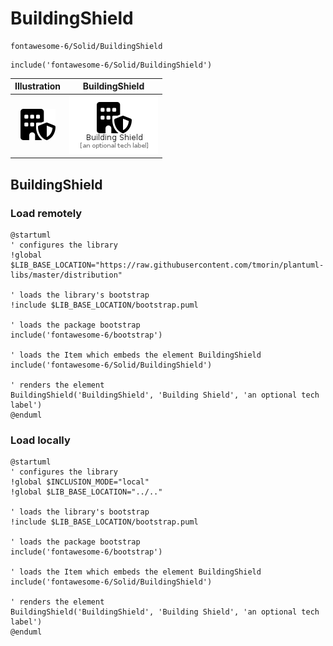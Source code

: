 # BuildingShield


```text
fontawesome-6/Solid/BuildingShield
```

```text
include('fontawesome-6/Solid/BuildingShield')
```



| Illustration | BuildingShield |
| :---: | :---: |
| ![illustration for Illustration](../../fontawesome-6/Solid/BuildingShield.png) | ![illustration for BuildingShield](../../fontawesome-6/Solid/BuildingShield.Local.png) |




## BuildingShield

### Load remotely
```plantuml
@startuml
' configures the library
!global $LIB_BASE_LOCATION="https://raw.githubusercontent.com/tmorin/plantuml-libs/master/distribution"

' loads the library's bootstrap
!include $LIB_BASE_LOCATION/bootstrap.puml

' loads the package bootstrap
include('fontawesome-6/bootstrap')

' loads the Item which embeds the element BuildingShield
include('fontawesome-6/Solid/BuildingShield')

' renders the element
BuildingShield('BuildingShield', 'Building Shield', 'an optional tech label')
@enduml
```

### Load locally
```plantuml
@startuml
' configures the library
!global $INCLUSION_MODE="local"
!global $LIB_BASE_LOCATION="../.."

' loads the library's bootstrap
!include $LIB_BASE_LOCATION/bootstrap.puml

' loads the package bootstrap
include('fontawesome-6/bootstrap')

' loads the Item which embeds the element BuildingShield
include('fontawesome-6/Solid/BuildingShield')

' renders the element
BuildingShield('BuildingShield', 'Building Shield', 'an optional tech label')
@enduml
```

